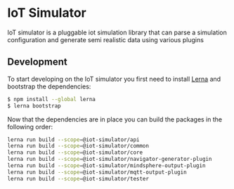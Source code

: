 # IoT Simulator

IoT simulator is a pluggable iot simulation library that can parse a simulation configuration and generate semi realistic data using various plugins


## Development

To start developing on the IoT simulator you first need to install [Lerna](https://lerna.js.org) and bootstrap the dependencies:

```bash
$ npm install --global lerna
$ lerna bootstrap
```

Now that the dependencies are in place you can build the packages in the following order:

```bash
lerna run build --scope=@iot-simulator/api
lerna run build --scope=@iot-simulator/common
lerna run build --scope=@iot-simulator/core
lerna run build --scope=@iot-simulator/navigator-generator-plugin
lerna run build --scope=@iot-simulator/mindsphere-output-plugin
lerna run build --scope=@iot-simulator/mqtt-output-plugin
lerna run build --scope=@iot-simulator/tester
```
